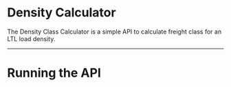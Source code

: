 # Density Calculator  
The Density Class Calculator is a simple API to calculate freight class for an LTL load density.  
___  


 


 
# Running the API